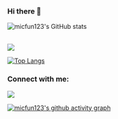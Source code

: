 ### Hi there 👋

![micfun123's GitHub stats](https://github-readme-stats.vercel.app/api?username=micfun123&show_icons=true&theme=cobalt)

<br>
<img src='https://img.shields.io/badge/Python-3776AB?style=for-the-badge&logo=python&logoColor=white'>
<br>

[![Top Langs](https://github-readme-stats.vercel.app/api/top-langs/?username=micfun123&layout=compact)](https://github.com/anuraghazra/github-readme-stats)

### Connect with me:

[![](https://discord.c99.nl/widget/theme-3/481377376475938826.png)](https://discord.gg/5jJmQPmvpV)

[![micfun123's github activity graph](https://activity-graph.herokuapp.com/graph?username=micfun123&custom_title=This%20is%20a%20title&hide_border=true)](https://github.com/micfun123/github-readme-activity-graph)


<!--
**micfun123/micfun123** is a ✨ _special_ ✨ repository because its `README.md` (this file) appears on your GitHub profile.



###  🔭 I’m currently working on ...

Simplex Bot a Open source dicord bot

## Languages
<img src="https://img.shields.io/badge/html5%20-%23E34F26.svg?&style=for-the-badge&logo=html5&logoColor=white"> <img src="https://img.shields.io/badge/css3%20-%231572B6.svg?&style=for-the-badge&logo=css3&logoColor=white"> <img src="https://img.shields.io/badge/javascript%20-ffdd00.svg?&style=for-the-badge&logo=javascript&logoColor=black"> <img alt="Python" src="https://img.shields.io/badge/python-%2314354C.svg?&style=for-the-badge&logo=python&logoColor=white">  


Here are some ideas to get you started:

- 
- 🌱 I’m currently learning ...
- 👯 I’m looking to collaborate on ...
- 🤔 I’m looking for help with ...
- 💬 Ask me about ...
- 📫 How to reach me: ...
- 😄 Pronouns: ...
- ⚡ Fun fact: ...
-->
